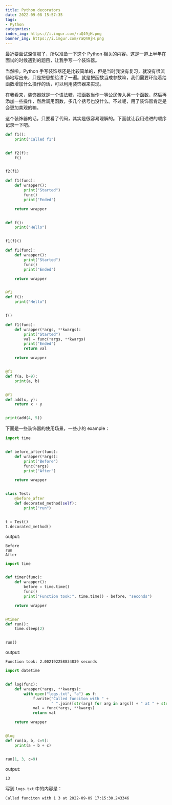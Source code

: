 ```yaml
---
title: Python decorators
date: 2022-09-08 15:57:35
tags:
- Python
categories:
index_img: https://i.imgur.com/raQ49jH.png
banner_img: https://i.imgur.com/raQ49jH.png
---
```


最近要面试深信服了，所以准备一下这个 Python 相关的内容。这是一道上半年在面试的时候遇到的题目，让我手写一个装饰器。

当然啦，Python 手写装饰器还是比较简单的，但是当时我没有复习，就没有很流畅地写出来，只是把思想给讲了一遍。就是把函数当成参数嘛，我们需要环绕着给函数增加什么操作的话，可以利用装饰器来实现。

在我看来，装饰器就是一个语法糖，把函数当作一等公民传入另一个函数，然后再添加一些操作，然后调用函数，多几个括号也没什么。不过呢，用了装饰器肯定是会更加美观的嘛。

这个装饰器的话，只要看了代码，其实是很容易理解的。下面就让我用递进的顺序记录一下吧。

```py
def f1():
    print("Called f1")


def f2(f):
    f()


f2(f1)
```

```py
def f1(func):
    def wrapper():
        print("Started")
        func()
        print("Ended")

    return wrapper


def f():
    print("Hello")


f1(f)()
```

```py
def f1(func):
    def wrapper():
        print("Started")
        func()
        print("Ended")

    return wrapper


@f1
def f():
    print("Hello")


f()
```

```py
def f1(func):
    def wrapper(*args, **kwargs):
        print("Started")
        val = func(*args, **kwargs)
        print("Ended")
        return val

    return wrapper


@f1
def f(a, b=9):
    print(a, b)


@f1
def add(x, y):
    return x + y


print(add(4, 5))
```

下面是一些装饰器的使用场景，一些小的 example：

```py
import time


def before_after(func):
    def wrapper(*args):
        print("Before")
        func(*args)
        print("After")

    return wrapper


class Test:
    @before_after
    def decorated_method(self):
        print("run")


t = Test()
t.decorated_method()
```

output:

```
Before
run
After
```

```py
import time


def timer(func):
    def wrapper():
        before = time.time()
        func()
        print("Function took:", time.time() - before, "seconds")

    return wrapper


@timer
def run():
    time.sleep(2)


run()
```

output:

```
Function took: 2.002192258834839 seconds
```

```py
import datetime


def log(func):
    def wrapper(*args, **kwargs):
        with open("logs.txt", "a") as f:
            f.write("Called funciton with " +
                    " ".join([str(arg) for arg in args]) + " at " + str(datetime.datetime.now()) + "\n")
            val = func(*args, **kwargs)
            return val

    return wrapper


@log
def run(a, b, c=9):
    print(a + b + c)


run(1, 3, c=9)
```

output:

```
13
```

写到 `logs.txt` 中的内容是：

```
Called funciton with 1 3 at 2022-09-09 17:15:30.243346
```

